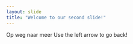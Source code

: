 ```yaml
---
layout: slide
title: "Welcome to our second slide!"
---
```

Op weg naar meer
Use the left arrow to go back!
